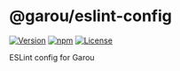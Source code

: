 # @garou/eslint-config

[![Version](https://badge.fury.io/js/garou/eslint-config.svg)](https://www.npmjs.com/package/garou/eslint-config)
[![npm](https://img.shields.io/npm/dt/garou/eslint-config.svg)](https://www.npmjs.com/package/garou/eslint-config)
[![License](https://img.shields.io/github/license/garoudev/eslint-config)](./LICENSE)

ESLint config for Garou
